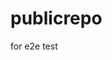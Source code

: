 # publicrepo
for e2e test















































































































































































































































































































































































































































































































































































































































































































































































































































































































































































































































































































































































































































































































































































































































































































































































































































































































































































